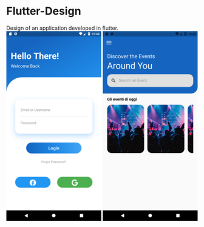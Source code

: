 # Flutter-Design
Design of an application developed in flutter. 
<br>
<img src="https://github.com/lorenzopalazzesi/Flutter-Design/blob/master/flutter_design/Screenshot/LoginPage.png" width="250">
<img src="https://github.com/lorenzopalazzesi/Flutter-Design/blob/master/flutter_design/Screenshot/HomePage.png" width="250">
